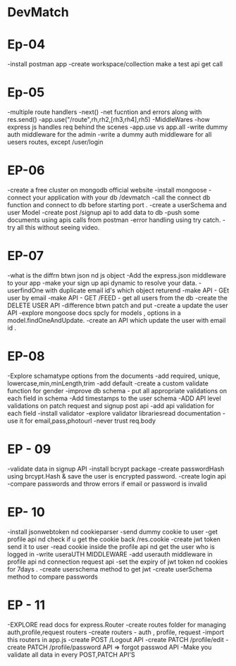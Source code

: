 # DevMatch

# Ep-04

-install postman app
-create workspace/collection make a test api get call

# Ep-05

-multiple route handlers
-next()
-net fucntion and errors along with res.send()
-app.use("/route",rh,rh2,[rh3,rh4],rh5)
-MiddleWares
-how express js handles req behind the scenes
-app.use vs app.all
-write dummy auth middleware for the admin
-write a dummy auth middleware for all uesers routes, except /user/login

# EP-06

-create a free cluster on mongodb official website
-install mongoose
-connect your application with your db /devmatch
-call the connect db function and connect to db before starting port .
-create a userSchema and user Model
-create post /signup api to add data to db
-push some documents using apis calls from postman
-error handling using try catch.
-try all this without seeing video.

# EP-07

-what is the diffrn btwn json nd js object
-Add the express.json middleware to your app
-make your sign up api dynamic to resolve your data.
-userfindOne with duplicate email id's which object returend
-make API - GEt user by email
-make API - GET /FEED - get all users from the db
-create the DELETE USER API
-difference btwn patch and put
-create a update the user API
-explore mongoose docs spcly for models , options in a model.findOneAndUpdate.
-create an API which update the user with email id .

# EP-08

-Explore schamatype options from the documents
-add required, unique, lowercase,min,minLength,trim
-add default
-create a custom validate function for gender
-improve db schema - put all appropriate validations on each field in schema
-Add timestamps to the user schema
-ADD API level validations on patch request and signup post api
-add api validation for each field
-install validator
-explore validator librariesread documentation
-use it for email,pass,photourl
-never trust req.body

# EP - 09

-validate data in signup API
-install bcrypt package
-create passwordHash using brcypt.Hash & save the user is encrypted password.
-create login api
-compare passwords and throw errors if email or password is invalid

# EP- 10

-install jsonwebtoken nd cookieparser
-send dummy cookie to user
-get profile api nd check if u get the cookie back /res.cookie
-create jwt token send it to user
-read cookie inside the profile api nd get the user who is logged in
-write useraUTH MIDDLEWARE
-add userauth middleware in profile api nd connection request api
-set the expiry of jwt token nd cookies for 7days .
-create userschema method to get jwt
-create userSchema method to compare passwords

# EP - 11

-EXPLORE read docs for express.Router
-create routes folder for managing auth,profile,request routers
-create routers - auth , profile, request
-import this routers in app.js
-create POST /Logout API
-create PATCH /profile/edit
-create PATCH /profile/password API => forgot passwod API
-Make you validate all data in every POST,PATCH API'S
